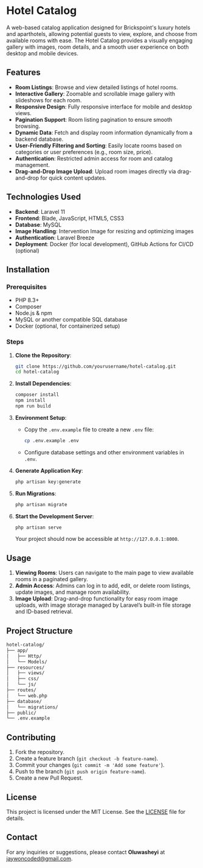 # Hotel Catalog

A web-based catalog application designed for Brickspoint's luxury hotels and aparthotels, allowing potential guests to view, explore, and choose from available rooms with ease. The Hotel Catalog provides a visually engaging gallery with images, room details, and a smooth user experience on both desktop and mobile devices.

## Features

- **Room Listings**: Browse and view detailed listings of hotel rooms.
- **Interactive Gallery**: Zoomable and scrollable image gallery with slideshows for each room.
- **Responsive Design**: Fully responsive interface for mobile and desktop views.
- **Pagination Support**: Room listing pagination to ensure smooth browsing.
- **Dynamic Data**: Fetch and display room information dynamically from a backend database.
- **User-Friendly Filtering and Sorting**: Easily locate rooms based on categories or user preferences (e.g., room size, price).
- **Authentication**: Restricted admin access for room and catalog management.
- **Drag-and-Drop Image Upload**: Upload room images directly via drag-and-drop for quick content updates.

## Technologies Used

- **Backend**: Laravel 11
- **Frontend**: Blade, JavaScript, HTML5, CSS3
- **Database**: MySQL
- **Image Handling**: Intervention Image for resizing and optimizing images
- **Authentication**: Laravel Breeze
- **Deployment**: Docker (for local development), GitHub Actions for CI/CD (optional)

## Installation

### Prerequisites

- PHP 8.3+
- Composer
- Node.js & npm
- MySQL or another compatible SQL database
- Docker (optional, for containerized setup)

### Steps

1. **Clone the Repository**:
    ```bash
    git clone https://github.com/yourusername/hotel-catalog.git
    cd hotel-catalog
    ```

2. **Install Dependencies**:
    ```bash
    composer install
    npm install
    npm run build
    ```

3. **Environment Setup**:
    - Copy the `.env.example` file to create a new `.env` file:
        ```bash
        cp .env.example .env
        ```
    - Configure database settings and other environment variables in `.env`.

4. **Generate Application Key**:
    ```bash
    php artisan key:generate
    ```

5. **Run Migrations**:
    ```bash
    php artisan migrate
    ```

6. **Start the Development Server**:
    ```bash
    php artisan serve
    ```

    Your project should now be accessible at `http://127.0.0.1:8000`.

## Usage

1. **Viewing Rooms**: Users can navigate to the main page to view available rooms in a paginated gallery.
2. **Admin Access**: Admins can log in to add, edit, or delete room listings, update images, and manage room availability.
3. **Image Upload**: Drag-and-drop functionality for easy room image uploads, with image storage managed by Laravel’s built-in file storage and ID-based retrieval.

## Project Structure

```bash
hotel-catalog/
├── app/
│   ├── Http/
│   └── Models/
├── resources/
│   ├── views/
│   ├── css/
│   └── js/
├── routes/
│   └── web.php
├── database/
│   └── migrations/
├── public/
└── .env.example
```

## Contributing

1. Fork the repository.
2. Create a feature branch (`git checkout -b feature-name`).
3. Commit your changes (`git commit -m 'Add some feature'`).
4. Push to the branch (`git push origin feature-name`).
5. Create a new Pull Request.

## License

This project is licensed under the MIT License. See the [LICENSE](LICENSE) file for details.

## Contact

For any inquiries or suggestions, please contact **Oluwasheyi** at [jaywoncoded@gmail.com](mailto:jaywoncoded@gmail.com).
